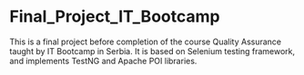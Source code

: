 # Final_Project_IT_Bootcamp
This is a final project before completion of the course Quality Assurance taught by IT Bootcamp in Serbia. It is based on Selenium testing framework, and implements TestNG and Apache POI libraries.
